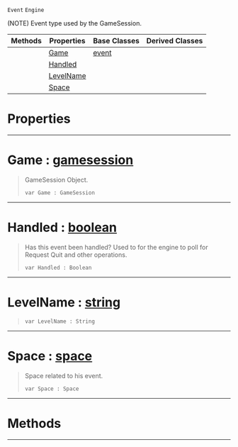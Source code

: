  `Event` `Engine`



(NOTE) Event type used by the GameSession.

|Methods|Properties|Base Classes|Derived Classes|
|---|---|---|---|
| |[Game](gameevent.md#game-zilch-engine-documen)|[event](event.md)| |
| |[Handled](gameevent.md#handled-zilch-engine-docu)| | |
| |[LevelName](gameevent.md#levelname-zilch-engine-do)| | |
| |[Space](gameevent.md#space-zilch-engine-docume)| | |


 #  Properties


---  
 #  Game : [gamesession](gamesession.md)

> GameSession Object.
> ```TS:Nada
> var Game : GameSession


---  
 #  Handled : [boolean](../nada_base_types/boolean.md)

> Has this event been handled? Used to for the engine to poll for Request Quit and other operations.
> ```TS:Nada
> var Handled : Boolean


---  
 #  LevelName : [string](../nada_base_types/string.md)

> 
> ```TS:Nada
> var LevelName : String


---  
 #  Space : [space](space.md)

> Space related to his event.
> ```TS:Nada
> var Space : Space


---  
 #  Methods


---  
 

 